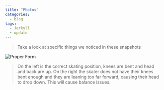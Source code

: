 ```yaml
---
title: "Photos" 
categories:
  - blog
tags:
  - Jerkyll
  - update
---
```


> Take a look at specific things we noticed in these snapshots

![Proper Form](FinalProject/assets/images/Proper-skating-form.jpg)

> On the left is the correct skating position, knees are bent and head and back are up. 
> On the right the skater does not have their knees bent enough and they are leaning too far forward, causing their head to drop down. This will cause balance issues. 
